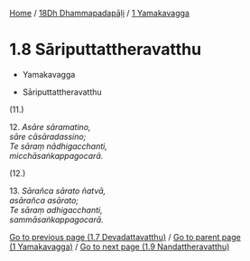 
[Home](/) / [18Dh Dhammapadapāḷi](...md) / [1 Yamakavagga](../18Dh/1.md)

# 1.8 Sāriputtattheravatthu

* Yamakavagga

* Sāriputtattheravatthu

(11.)

12\. _Asāre sāramatino,_  
_sāre cāsāradassino;_  
_Te sāraṃ nādhigacchanti,_  
_micchāsaṅkappagocarā._  


(12.)

13\. _Sārañca sārato ñatvā,_  
_asārañca asārato;_  
_Te sāraṃ adhigacchanti,_  
_sammāsaṅkappagocarā._  


[Go to previous page (1.7 Devadattavatthu)](1.7.md) / [Go to parent page (1 Yamakavagga)](../18Dh/1.md) / [Go to next page (1.9 Nandattheravatthu)](1.9.md)


